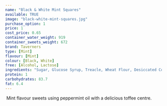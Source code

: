 ```yaml
---
name: "Black & White Mint Squares"
available: TRUE
image: "black-white-mint-squares.jpg"
purchase_option: 1
price: 1
cost_price: 0.65
container_water_weight: 919
container_sweets_weight: 672
brand: Taverners
type: [Mint]
flavour: [Mint]
colour: [Black, White]
free: [Alcohol, Lactose]
ingredients: "Sugar, Glucose Syrup, Treacle, Wheat Flour, Desiccated Coconut, Vegetable Oil, Humectant (E422), Liquorice Extract, Gelatine, Natural Flavourings, Cocoa Powder, Colours (E162, E100, E160C, E163) Fruit & Vegetable Concentrates."
protein: 1
carbohydrates: 83.7
fat: 6.4
---
```

 Mint flavour sweets using peppermint oil with a delicious toffee centre.